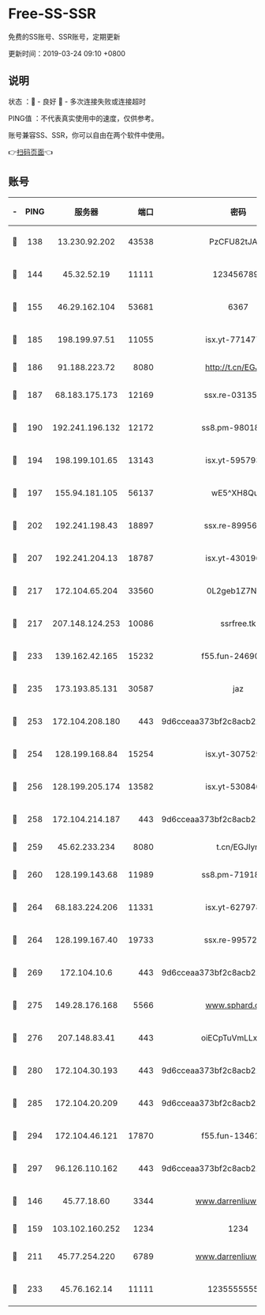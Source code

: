 # Free-SS-SSR

免费的SS账号、SSR账号，定期更新

更新时间：2019-03-24 09:10 +0800

## 说明

状态     ：🙂 - 良好 🙁 - 多次连接失败或连接超时

PING值   ：不代表真实使用中的速度，仅供参考。

账号兼容SS、SSR，你可以自由在两个软件中使用。

👉[扫码页面](https://liesauer.github.io/Free-SS-SSR/)👈

## 账号

|-|PING|服务器|端口|密码|加密方式|区域|
|:----:|:----:|:-----:|-----:|:----:|:----:|:----:|
|🙂|138|13.230.92.202|43538|PzCFU82tJAdZ|aes-256-cfb|JP|
|🙂|144|45.32.52.19|11111|1234567890|aes-256-cfb|JP|
|🙂|155|46.29.162.104|53681|6367|aes-128-ctr|RU|
|🙂|185|198.199.97.51|11055|isx.yt-77147725|aes-256-cfb|US|
|🙂|186|91.188.223.72|8080|http://t.cn/EGJIyrl|rc4-md5|RU|
|🙂|187|68.183.175.173|12169|ssx.re-03135267|aes-256-cfb|US|
|🙂|190|192.241.196.132|12172|ss8.pm-98018739|aes-256-cfb|US|
|🙂|194|198.199.101.65|13143|isx.yt-59579379|aes-256-cfb|US|
|🙂|197|155.94.181.105|56137|wE5^XH8Quw|aes-256-cfb|US|
|🙂|202|192.241.198.43|18897|ssx.re-89956997|aes-256-cfb|US|
|🙂|207|192.241.204.13|18787|isx.yt-43019684|aes-256-cfb|US|
|🙂|217|172.104.65.204|33560|0L2geb1Z7NQM|aes-256-cfb|JP|
|🙂|217|207.148.124.253|10086|ssrfree.tk|aes-256-cfb|SG|
|🙂|233|139.162.42.165|15232|f55.fun-24690727|aes-256-cfb|SG|
|🙂|235|173.193.85.131|30587|jaz|aes-256-cfb|US|
|🙂|253|172.104.208.180|443|9d6cceaa373bf2c8acb22e60b6a58be6|aes-256-cfb|US|
|🙂|254|128.199.168.84|15254|isx.yt-30752929|aes-256-cfb|SG|
|🙂|256|128.199.205.174|13582|isx.yt-53084018|aes-256-cfb|SG|
|🙂|258|172.104.214.187|443|9d6cceaa373bf2c8acb22e60b6a58be6|aes-256-cfb|US|
|🙂|259|45.62.233.234|8080|t.cn/EGJIyrl|rc4-md5|CA|
|🙂|260|128.199.143.68|11989|ss8.pm-71918641|aes-256-cfb|SG|
|🙂|264|68.183.224.206|11331|isx.yt-62797892|aes-256-cfb|SG|
|🙂|264|128.199.167.40|19733|ssx.re-99572937|aes-256-cfb|SG|
|🙂|269|172.104.10.6|443|9d6cceaa373bf2c8acb22e60b6a58be6|aes-256-cfb|US|
|🙂|275|149.28.176.168|5566|www.sphard.com|aes-256-cfb|AU|
|🙂|276|207.148.83.41|443|oiECpTuVmLLxk4Ts|aes-256-cfb|AU|
|🙂|280|172.104.30.193|443|9d6cceaa373bf2c8acb22e60b6a58be6|aes-256-cfb|US|
|🙂|285|172.104.20.209|443|9d6cceaa373bf2c8acb22e60b6a58be6|aes-256-cfb|US|
|🙂|294|172.104.46.121|17870|f55.fun-13461300|aes-256-cfb|SG|
|🙂|297|96.126.110.162|443|9d6cceaa373bf2c8acb22e60b6a58be6|aes-256-cfb|US|
|🙂|146|45.77.18.60|3344|www.darrenliuwei.com|aes-256-cfb|JP|
|🙂|159|103.102.160.252|1234|1234|rc4-md5|JP|
|🙂|211|45.77.254.220|6789|www.darrenliuwei.com|aes-256-cfb|SG|
|🙂|233|45.76.162.14|11111|123555555555|aes-256-cfb|SG|
